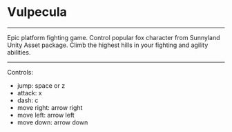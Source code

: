 # Vulpecula

---

Epic platform fighting game. Control popular fox character from Sunnyland Unity Asset package. 
Climb the highest hills in your fighting and agility abilities.

---

Controls:
- jump: space or z
- attack: x
- dash: c
- move right: arrow right
- move left: arrow left
- move down: arrow down
